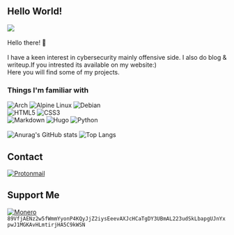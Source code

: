 ## Hello World!
![](https://komarev.com/ghpvc/?username=r4sso&style=for-the-badge)
<br><br>
Hello there! 👋
<br><br>
I have a keen interest in cybersecurity mainly offensive side.
I also do blog & writeup.If you intrested its available on my website:) 
<br>
Here you will find some of my projects.

### Things I'm familiar with
![Arch](https://img.shields.io/badge/Arch%20Linux-1793D1?logo=arch-linux&logoColor=fff&style=for-the-badge)
![Alpine Linux](https://img.shields.io/badge/Alpine_Linux-%230D597F.svg?style=for-the-badge&logo=alpine-linux&logoColor=white)
![Debian](https://img.shields.io/badge/Debian-D70A53?style=for-the-badge&logo=debian&logoColor=white)
<br>
![HTML5](https://img.shields.io/badge/html5-%23E34F26.svg?style=for-the-badge&logo=html5&logoColor=white)
![CSS3](https://img.shields.io/badge/css3-%231572B6.svg?style=for-the-badge&logo=css3&logoColor=white) 	
![Markdown](https://img.shields.io/badge/markdown-%23000000.svg?style=for-the-badge&logo=markdown&logoColor=white)
![Hugo](https://img.shields.io/badge/Hugo-black.svg?style=for-the-badge&logo=Hugo)
![Python](https://img.shields.io/badge/python-3670A0?style=for-the-badge&logo=python&logoColor=ffdd54)
<br><br>
![Anurag's GitHub stats](https://github-readme-stats.vercel.app/api?username=r4sso&show_icons=true&theme=dark)
![Top Langs](https://github-readme-stats.vercel.app/api/top-langs/?username=r4sso&layout=compact&theme=dark)
## Contact
[![Protonmail](https://img.shields.io/badge/ProtonMail-8B89CC?style=for-the-badge&logo=protonmail&logoColor=white)](mailto:0xr4sso@proton.me)
## Support Me
[![Monero](https://img.shields.io/badge/monero-FF6600?style=for-the-badge&logo=monero&logoColor=white)](https://r4sso.github.io/images/dono/monero.png) 
<br>
`89VfjAENz2w5fWmmYyonP4KQyJjZ2iysEeevAXJcHCaTgDY3UBmAL223udSkLbapgUJnYxpwJ1MGKAvHLmtirjHA5C9kWSN`
